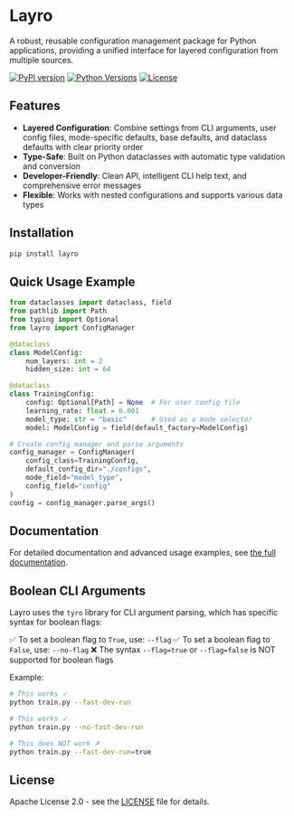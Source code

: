 # Layro

A robust, reusable configuration management package for Python applications, providing a unified interface for layered configuration from multiple sources.

[![PyPI version](https://img.shields.io/pypi/v/layro.svg)](https://pypi.org/project/layro/)
[![Python Versions](https://img.shields.io/pypi/pyversions/layro.svg)](https://pypi.org/project/layro/)
[![License](https://img.shields.io/pypi/l/layro.svg)](https://github.com/yourusername/layro/blob/main/LICENSE)

## Features

- **Layered Configuration**: Combine settings from CLI arguments, user config files, mode-specific defaults, base defaults, and dataclass defaults with clear priority order
- **Type-Safe**: Built on Python dataclasses with automatic type validation and conversion
- **Developer-Friendly**: Clean API, intelligent CLI help text, and comprehensive error messages
- **Flexible**: Works with nested configurations and supports various data types

## Installation

```bash
pip install layro
```

## Quick Usage Example

```python
from dataclasses import dataclass, field
from pathlib import Path
from typing import Optional
from layro import ConfigManager

@dataclass
class ModelConfig:
    num_layers: int = 2
    hidden_size: int = 64

@dataclass
class TrainingConfig:
    config: Optional[Path] = None  # For user config file
    learning_rate: float = 0.001
    model_type: str = "basic"      # Used as a mode selector
    model: ModelConfig = field(default_factory=ModelConfig)

# Create config manager and parse arguments
config_manager = ConfigManager(
    config_class=TrainingConfig,
    default_config_dir="./configs",
    mode_field="model_type",
    config_field="config"
)
config = config_manager.parse_args()
```

## Documentation

For detailed documentation and advanced usage examples, see [the full documentation](layro/README.md).

## Boolean CLI Arguments

Layro uses the `tyro` library for CLI argument parsing, which has specific syntax for boolean flags:

✅ To set a boolean flag to `True`, use: `--flag`
✅ To set a boolean flag to `False`, use: `--no-flag`
❌ The syntax `--flag=true` or `--flag=false` is NOT supported for boolean flags

Example:
```bash
# This works ✓
python train.py --fast-dev-run

# This works ✓
python train.py --no-fast-dev-run

# This does NOT work ✗
python train.py --fast-dev-run=true
```

## License

Apache License 2.0 - see the [LICENSE](LICENSE) file for details.